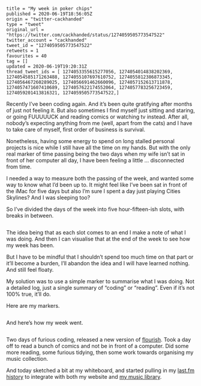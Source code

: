 ```
title = "My week in poker chips"
published = 2020-06-19T18:56:05Z
origin = "twitter-cackhanded"
type = "tweet"
original_url = "https://twitter.com/cackhanded/status/1274059505773547522"
twitter_account = "cackhanded"
tweet_id = "1274059505773547522"
retweets = 1
favourites = 40
tag = []
updated = 2020-06-19T19:20:31Z
thread_tweet_ids = [ 1274053355615277056, 1274054014838202369, 1274054585171263488, 1274055107697610752, 1274055812386873345, 1274056467260289025, 1274056691462660096, 1274057152613711878, 1274057471607410689, 1274057622174552064, 1274057783256723459, 1274059201413816321, 1274059505773547522,]
```

Recently I’ve been coding again. And it’s been quite gratifying after months
of just not feeling it. But also sometimes I find myself just sitting and
staring, or going FUUUUUCK and reading comics or watching tv instead. After
all, nobody’s expecting anything from me (well, apart from the cats) and I
have to take care of myself, first order of business is survival.

Nonetheless, having some energy to spend on long stalled personal projects is
nice while I still have all the time on my hands. But with the only real
marker of time passing being the two days when my wife isn’t sat in front of
her computer all day, I have been feeling a little … disconnected from time.

I needed a way to measure both the passing of the week, and wanted some way to
know what I’d been up to. It might feel like I’ve been sat in front of the
iMac for five days but also I’m sure I spent a day just playing Cities
Skylines? And I was sleeping too?

So I’ve divided the days of the week into five hour-fifteen-ish slots, with
breaks in between.

<p class='image'><img src='https://mnf.m17s.net/2020/06/19/Ea5bmj5X0AEcHeW.jpg' alt=''></p>

The idea being that as each slot comes to an end I make a note of what I was
doing. And then I can visualise that at the end of the week to see how my week
has been.

But I have to be mindful that I shouldn’t spend too much time on that part or
it’ll become a burden, I’ll abandon the idea and I will have learned nothing.
And still feel floaty.

My solution was to use a simple marker to summarise what I was doing. Not a
detailed log, just a single summary of “coding” or “reading”. Even if it’s not
100% true, it’ll do.

Here are my markers.

<p class='image'><img src='https://mnf.m17s.net/2020/06/19/Ea5coyVXYAAEcfx.jpg' alt=''></p>

And here’s how my week went.

<p class='image'><img src='https://mnf.m17s.net/2020/06/19/Ea5cynAX0AAMLgr.jpg' alt=''></p>

Two days of furious coding, released a new version of
[flourish](https://github.com/norm/flourish/releases/tag/v0.7). Took a day off
to read a bunch of comics and not be in front of a computer. Did some more
reading, some furious tidying, then some work towards organising my music
collection.

And today sketched a bit at my whiteboard, and started pulling in my
[last.fm history](https://www.last.fm/user/mn_francis) to integrate with
both my website and [my music library](https://github.com/norm/hornby/).


